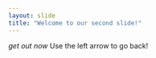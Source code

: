 ```yaml
---
layout: slide
title: "Welcome to our second slide!"
---
```

_get out now_
Use the left arrow to go back!
